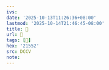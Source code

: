 ```yaml
---
ivs:
date: '2025-10-13T11:26:36+08:00'
lastmod: '2025-10-14T21:46:45-08:00'
title: 󰑵
url: 󰑵
tags: [𡕒]
hex: '21552'
src: DCCV
note:
---
```

